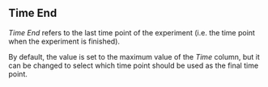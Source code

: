 ## Time End

_Time End_ refers to the last time point of the experiment (i.e. the time point when the experiment is finished).

By default, the value is set to the maximum value of the _Time_ column, but it can be changed to select which time point should be used as the final time point.